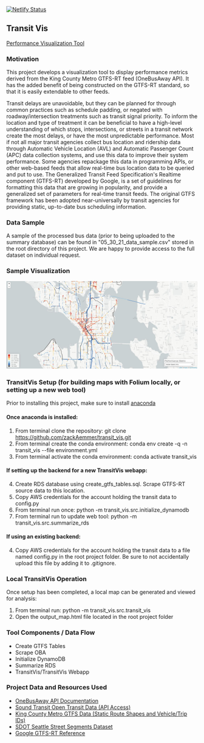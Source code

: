 [![Netlify Status](https://api.netlify.com/api/v1/badges/7fa6c3e9-4631-46f1-b0ce-284d63a032be/deploy-status)](https://app.netlify.com/sites/boring-almeida-a309db/deploys)

## Transit Vis
[Performance Visualization Tool](https://www.transitvis.com)

### Motivation
This project develops a visualization tool to display performance metrics derived from the King County Metro GTFS-RT feed (OneBusAway API). It has the added benefit of being constructed on the GTFS-RT standard, so that it is easily extendable to other feeds.

Transit delays are unavoidable, but they can be planned for through common practices such as schedule padding, or negated with roadway/intersection treatments such as transit signal priority. To inform the location and type of treatment it can be beneficial to have a high-level understanding of which stops, intersections, or streets in a transit network create the most delays, or have the most unpredictable performance. Most if not all major transit agencies collect bus location and ridership data through Automatic Vehicle Location (AVL) and Automatic Passenger Count (APC) data collection systems, and use this data to improve their system performance. Some agencies repackage this data in programming APIs, or other web-based feeds that allow real-time bus location data to be queried and put to use. The Generalized Transit Feed Specification's Realtime component (GTFS-RT) developed by Google, is a set of guidelines for formatting this data that are growing in popularity, and provide a generalized set of parameters for real-time transit feeds. The original GTFS framework has been adopted near-universally by transit agencies for providing static, up-to-date bus scheduling information.

### Data Sample
A sample of the processed bus data (prior to being uploaded to the summary database) can be found in "05_30_21_data_sample.csv" stored in the root directory of this project. We are happy to provide access to the full dataset on individual request.

### Sample Visualization
![Screenshot of Visualization Map with Speed Data](transit_vis_webapp/public/thumbnail.JPG?raw=true "Example of Tool Output")

### TransitVis Setup (for building maps with Folium locally, or setting up a new web tool)
Prior to installing this project, make sure to install [anaconda](https://anaconda.org/)

#### Once anaconda is installed:
1. From terminal clone the repository: git clone https://github.com/zackAemmer/transit_vis.git
2. From terminal create the conda environment: conda env create -q -n transit_vis --file environment.yml
3. From terminal activate the conda environment: conda activate transit_vis

#### If setting up the backend for a new TransitVis webapp:
4. Create RDS database using create_gtfs_tables.sql. Scrape GTFS-RT source data to this location.
5. Copy AWS credentials for the account holding the transit data to config.py
6. From terminal run once: python -m transit_vis.src.initialize_dynamodb
7. From terminal run to update web tool: python -m transit_vis.src.summarize_rds

#### If using an existing backend:
4. Copy AWS credentials for the account holding the transit data to a file named config.py in the root project folder. Be sure to not accidentally upload this file by adding it to .gitignore.

### Local TransitVis Operation
Once setup has been completed, a local map can be generated and viewed for analysis:
1. From terminal run: python -m transit_vis.src.transit_vis
2. Open the output_map.html file located in the root project folder

### Tool Components / Data Flow
* Create GTFS Tables
* Scrape OBA
* Initialize DynamoDB
* Summarize RDS
* TransitVis/TransitVis Webapp

### Project Data and Resources Used
* [OneBusAway API Documentation](http://developer.onebusaway.org/modules/onebusaway-application-modules/current/api/where/index.html)
* [Sound Transit Open Transit Data (API Access)](https://www.soundtransit.org/help-contacts/business-information/open-transit-data-otd)
* [King County Metro GTFS Data (Static Route Shapes and Vehicle/Trip IDs)](http://metro.kingcounty.gov/gtfs/)
* [SDOT Seattle Street Segments Dataset](https://data-seattlecitygis.opendata.arcgis.com/datasets/seattle-streets)
* [Google GTFS-RT Reference](https://github.com/google/transit/tree/master/gtfs-realtime/spec/en)